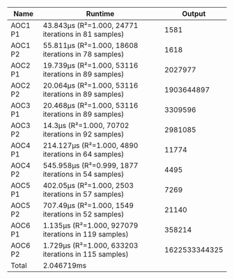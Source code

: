 | Name    | Runtime                                                  | Output        |
|---------|----------------------------------------------------------|---------------|
| AOC1 P1 |    43.843µs (R²=1.000, 24771 iterations in 81 samples)   | 1581          |
| AOC1 P2 |    55.811µs (R²=1.000, 18608 iterations in 78 samples)   | 1618          |
| AOC2 P1 |    19.739µs (R²=1.000, 53116 iterations in 89 samples)   | 2027977       |
| AOC2 P2 |    20.064µs (R²=1.000, 53116 iterations in 89 samples)   | 1903644897    |
| AOC3 P1 |    20.468µs (R²=1.000, 53116 iterations in 89 samples)   | 3309596       |
| AOC3 P2 |      14.3µs (R²=1.000, 70702 iterations in 92 samples)   | 2981085       |
| AOC4 P1 |   214.127µs (R²=1.000, 4890 iterations in 64 samples)    | 11774         |
| AOC4 P2 |   545.958µs (R²=0.999, 1877 iterations in 54 samples)    | 4495          |
| AOC5 P1 |    402.05µs (R²=1.000, 2503 iterations in 57 samples)    | 7269          |
| AOC5 P2 |    707.49µs (R²=1.000, 1549 iterations in 52 samples)    | 21140         |
| AOC6 P1 |     1.135µs (R²=1.000, 927079 iterations in 119 samples) | 358214        |
| AOC6 P2 |     1.729µs (R²=1.000, 633203 iterations in 115 samples) | 1622533344325 |
| Total   | 2.046719ms                                               |               |
